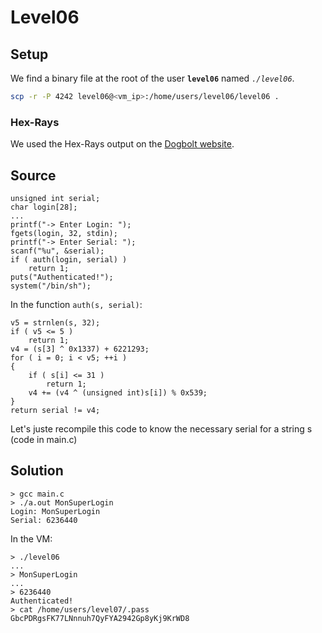 # Level06

## Setup

We find a binary file at the root of the user **`level06`** named *`./level06`*.

```bash
scp -r -P 4242 level06@<vm_ip>:/home/users/level06/level06 .
```

### Hex-Rays

We used the Hex-Rays output on the [Dogbolt website](https://dogbolt.org/).

## Source
	unsigned int serial;
	char login[28];
	...
	printf("-> Enter Login: ");
	fgets(login, 32, stdin);
	printf("-> Enter Serial: ");
	scanf("%u", &serial);
	if ( auth(login, serial) )
		return 1;
	puts("Authenticated!");
	system("/bin/sh");

In the function `auth(s, serial)`:

	v5 = strnlen(s, 32);
	if ( v5 <= 5 )
		return 1;
	v4 = (s[3] ^ 0x1337) + 6221293;
	for ( i = 0; i < v5; ++i )
	{
		if ( s[i] <= 31 )
			return 1;
		v4 += (v4 ^ (unsigned int)s[i]) % 0x539;
	}
	return serial != v4;

Let's juste recompile this code to know the necessary serial for a string s (code in main.c)


## Solution
	> gcc main.c
	> ./a.out MonSuperLogin
	Login: MonSuperLogin
	Serial: 6236440

In the VM:

	> ./level06
	...
	> MonSuperLogin
	...
	> 6236440
	Authenticated!
	> cat /home/users/level07/.pass
	GbcPDRgsFK77LNnnuh7QyFYA2942Gp8yKj9KrWD8